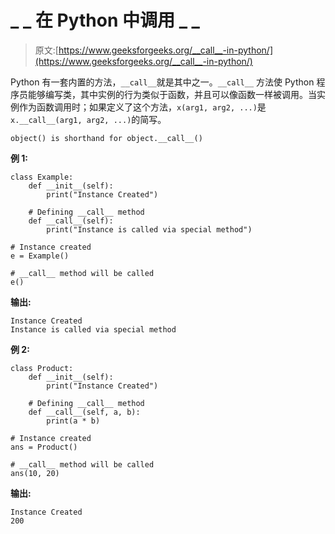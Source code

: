 # _ _ 在 Python 中调用 _ _

> 原文:[https://www.geeksforgeeks.org/__call__-in-python/](https://www.geeksforgeeks.org/__call__-in-python/)

Python 有一套内置的方法，`__call__`就是其中之一。`__call__` 方法使 Python 程序员能够编写类，其中实例的行为类似于函数，并且可以像函数一样被调用。当实例作为函数调用时；如果定义了这个方法，`x(arg1, arg2, ...)`是`x.__call__(arg1, arg2, ...)`的简写。

```
object() is shorthand for object.__call__()
```

**例 1:**

```
class Example:
    def __init__(self):
        print("Instance Created")

    # Defining __call__ method
    def __call__(self):
        print("Instance is called via special method")

# Instance created
e = Example()

# __call__ method will be called
e()
```

**输出:**

```
Instance Created
Instance is called via special method

```

**例 2:**

```
class Product:
    def __init__(self):
        print("Instance Created")

    # Defining __call__ method
    def __call__(self, a, b):
        print(a * b)

# Instance created
ans = Product()

# __call__ method will be called
ans(10, 20)
```

**输出:**

```
Instance Created
200

```